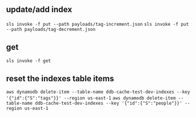 
## update/add index
`sls invoke -f put --path payloads/tag-increment.json`
`sls invoke -f put --path payloads/tag-decrement.json`

## get 
`sls invoke -f get`

## reset the indexes table items
`aws dynamodb delete-item --table-name ddb-cache-test-dev-indexes --key '{"id":{"S":"tags"}}' --region us-east-1`
`aws dynamodb delete-item --table-name ddb-cache-test-dev-indexes --key '{"id":{"S":"people"}}' --region us-east-1`
